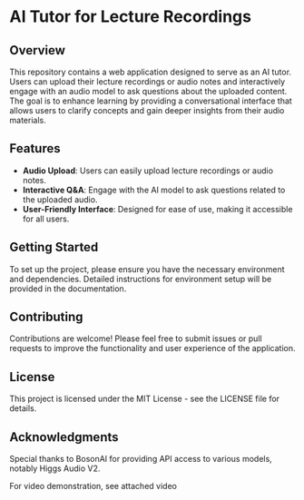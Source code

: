 # AI Tutor for Lecture Recordings

## Overview
This repository contains a web application designed to serve as an AI tutor. Users can upload their lecture recordings or audio notes and interactively engage with an audio model to ask questions about the uploaded content. The goal is to enhance learning by providing a conversational interface that allows users to clarify concepts and gain deeper insights from their audio materials.

## Features
- **Audio Upload**: Users can easily upload lecture recordings or audio notes.
- **Interactive Q&A**: Engage with the AI model to ask questions related to the uploaded audio.
- **User-Friendly Interface**: Designed for ease of use, making it accessible for all users.

## Getting Started
To set up the project, please ensure you have the necessary environment and dependencies. Detailed instructions for environment setup will be provided in the documentation.

## Contributing
Contributions are welcome! Please feel free to submit issues or pull requests to improve the functionality and user experience of the application.

## License
This project is licensed under the MIT License - see the LICENSE file for details.

## Acknowledgments
Special thanks to BosonAI for providing API access to various models, notably Higgs Audio V2.

For video demonstration, see attached video